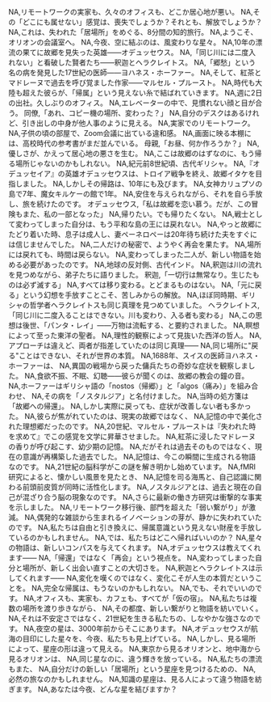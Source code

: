 NA,リモートワークの実家も、久々のオフィスも、どこか居心地が悪い。
NA,その「どこにも属せない」感覚は、喪失でしょうか？それとも、解放でしょうか？
NA,これは、失われた「居場所」をめぐる、8分間の知的旅行。
NA,ようこそ、オリオンの会議室へ。
NA,今夜、空に結ぶのは、風変わりな星々。
NA,10年の漂流の果てに故郷を見失った英雄——オデュッセウス。
NA,「同じ川には二度入れない」と看破した賢者たち——釈迦とヘラクレイトス。
NA,「郷愁」という名の病を発見した17世紀の医師——ヨハネス・ホーファー。
NA,そして、紅茶とマドレーヌで過去を呼び覚ました作家——マルセル・プルースト。
NA,時代も大陸も超えた彼らが、「帰属」という見えない糸で結ばれていきます。
NA,週に2日の出社。久しぶりのオフィス。
NA,エレベーターの中で、見慣れない顔と目が合う。
同僚,「あれ、コピー機の場所、変わった？」
NA,自分のデスクはあるけれど、引き出しの中身が他人事のように見える。
NA,実家でのリモートワーク。
NA,子供の頃の部屋で、Zoom会議に出ている違和感。
NA,画面に映る本棚には、高校時代の参考書がまだ並んでいる。
母親,「お昼、何か作ろうか？」
NA,優しさが、かえって居心地の悪さを生む。
NA,ここは故郷のはずなのに、もう帰る場所じゃないのかもしれない。
NA,紀元前8世紀頃、古代ギリシャ。
NA,『オデュッセイア』の英雄オデュッセウスは、トロイア戦争を終え、故郷イタケを目指しました。
NA,しかしその帰路は、10年にも及びます。
NA,女神カリュプソの島で7年、魔女キルケーの館で1年。
NA,安住を与えられながら、それを自ら手放し、旅を続けたのです。
オデュッセウス,「私は故郷を恋い慕う。だが、この冒険もまた、私の一部となった」
NA,帰りたい。でも帰りたくない。
NA,戦士として変わってしまった自分は、もう平和な島の王には戻れない。
NA,やっと故郷にたどり着いた時、息子は成人し、妻ペーネロペーは20年待ち続けた夫をすぐには信じませんでした。
NA,二人だけの秘密で、ようやく再会を果たす。
NA,場所には戻れても、時間は戻らない。
NA,変わってしまった二人が、新しい物語を始める必要があったのです。
NA,地球の反対側、古代インド。
NA,釈迦は川の流れを見つめながら、弟子たちに語りました。
釈迦,「一切行は無常なり。生じたものは必ず滅する」
NA,すべては移り変わる。とどまるものはない。
NA,「元に戻る」という幻想を手放すことこそ、苦しみからの解放。
NA,ほぼ同時期、ギリシャの哲学者ヘラクレイトスも同じ真理を見つめていました。
ヘラクレイトス,「同じ川に二度入ることはできない。川も変わり、入る者も変わる」
NA,この思想は後世、「パンタ・レイ」——万物は流転する、と要約されました。
NA,瞑想によって至った東洋の聖者。
NA,理性的観察によって見抜いた西洋の哲人。
NA,アプローチは違えど、両者が指差していたのは同じ真理——
NA,同じ場所に"戻る"ことはできない、それが世界の本質。
NA,1688年、スイスの医師ヨハネス・ホーファーは、
NA,異国の戦場から戻った傭兵たちの奇妙な症状を観察しました。
NA,食欲不振、不眠、幻聴——彼らが聞くのは、故郷の教会の鐘の音。
NA,ホーファーはギリシャ語の「nostos（帰郷）」と「algos（痛み）」を組み合わせ、
NA,その病を「ノスタルジア」と名付けました。
NA,当時の処方箋は「故郷への帰還」。
NA,しかし実際に戻っても、症状が改善しない者も多かった。
NA,彼らが焦がれていたのは、現実の故郷ではなく、
NA,記憶の中で美化された理想郷だったのです。
NA,20世紀、マルセル・プルーストは『失われた時を求めて』でこの感覚を文学に昇華させました。
NA,紅茶に浸したマドレーヌの香りが呼び起こす、幼少期の記憶。
NA,だがそれは過去そのものではなく、現在の意識が再構築した過去でした。
NA,記憶は、今この瞬間に生成される物語なのです。
NA,21世紀の脳科学がこの謎を解き明かし始めています。
NA,fMRI研究によると、懐かしい風景を見たとき、
NA,記憶を司る海馬と、自己認識に関わる前頭前皮質が同時に活性化します。
NA,ノスタルジアとは、過去と現在の自己が混ざり合う脳の現象なのです。
NA,さらに最新の働き方研究は衝撃的な事実を示しました。
NA,リモートワーク移行後、部門を超えた「弱い繋がり」が激減。
NA,偶発的な雑談から生まれるイノベーションの芽が、静かに失われていたのです。
NA,私たちは自由と引き換えに、帰属意識という見えない財産を手放しているのかもしれません。
NA,では、私たちはどこへ帰ればいいのか？
NA,星々の物語は、新しいコンパスを与えてくれます。
NA,オデュッセウスは教えてくれます——
NA,「帰還」ではなく「再会」という視点を。
NA,変わってしまった自分と場所が、新しく出会い直すことの大切さを。
NA,釈迦とヘラクレイトスは示してくれます——
NA,変化を嘆くのではなく、変化こそが人生の本質だということを。
NA,完全な帰属は、もうないのかもしれない。
NA,でも、それでいいのです。
NA,オフィスも、実家も、カフェも、すべてが「仮の宿」。
NA,私たちは複数の場所を渡り歩きながら、
NA,その都度、新しい繋がりと物語を紡いでいく。
NA,それは不安定さではなく、21世紀を生きる私たちの、しなやかな強さなのです。
NA,夜空の星は、3000年前からそこにあります。
NA,オデュッセウスが航海の目印にした星々を、今夜、私たちも見上げている。
NA,しかし、見る場所によって、星座の形は違って見える。
NA,東京から見るオリオンと、地中海から見るオリオンは、
NA,同じ星なのに、違う輝きを放っている。
NA,私たちの漂流もまた、
NA,自分だけの新しい「居場所」という星座を見つけるための、
NA,必然の旅なのかもしれません。
NA,知識の星座は、見る人によって違う物語を紡ぎます。
NA,あなたは今夜、どんな星を結びますか？